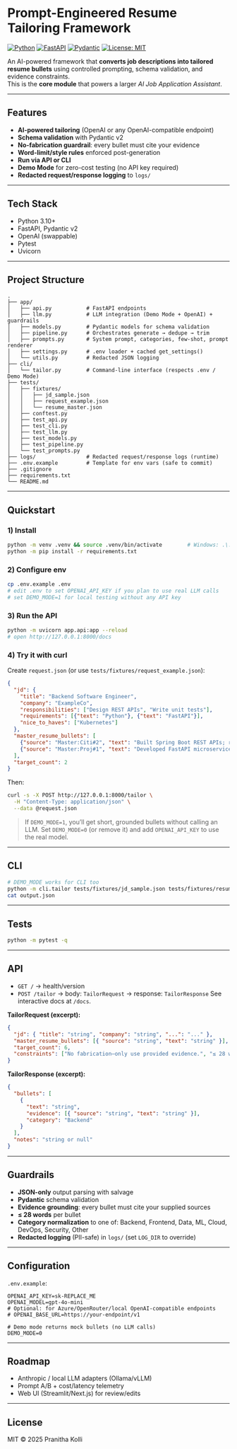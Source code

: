 # Prompt-Engineered Resume Tailoring Framework

[![Python](https://img.shields.io/badge/Python-3.10%2B-blue.svg)](https://www.python.org/)
[![FastAPI](https://img.shields.io/badge/FastAPI-0.116-green.svg)](https://fastapi.tiangolo.com/)
[![Pydantic](https://img.shields.io/badge/Pydantic-v2-orange.svg)](https://docs.pydantic.dev/)
[![License: MIT](https://img.shields.io/badge/License-MIT-yellow.svg)](LICENSE)

An AI-powered framework that **converts job descriptions into tailored resume bullets** using controlled prompting, schema validation, and evidence constraints.  
This is the **core module** that powers a larger *AI Job Application Assistant*.

---

## Features
- **AI-powered tailoring** (OpenAI or any OpenAI-compatible endpoint)
- **Schema validation** with Pydantic v2
- **No-fabrication guardrail**: every bullet must cite your evidence
- **Word-limit/style rules** enforced post-generation
- **Run via API or CLI**
- **Demo Mode** for zero-cost testing (no API key required)
- **Redacted request/response logging** to `logs/`

---

## Tech Stack
- Python 3.10+
- FastAPI, Pydantic v2
- OpenAI (swappable)
- Pytest
- Uvicorn

---

## Project Structure

```text
.
├── app/
│   ├── api.py           # FastAPI endpoints
│   ├── llm.py           # LLM integration (Demo Mode + OpenAI) + guardrails
│   ├── models.py        # Pydantic models for schema validation
│   ├── pipeline.py      # Orchestrates generate → dedupe → trim
│   ├── prompts.py       # System prompt, categories, few-shot, prompt renderer
│   ├── settings.py      # .env loader + cached get_settings()
│   └── utils.py         # Redacted JSON logging
├── cli/
│   └── tailor.py        # Command-line interface (respects .env / Demo Mode)
├── tests/
│   ├── fixtures/
│   │   ├── jd_sample.json
│   │   ├── request_example.json
│   │   └── resume_master.json
│   ├── conftest.py
│   ├── test_api.py
│   ├── test_cli.py
│   ├── test_llm.py
│   ├── test_models.py
│   ├── test_pipeline.py
│   └── test_prompts.py
├── logs/                # Redacted request/response logs (runtime)
├── .env.example         # Template for env vars (safe to commit)
├── .gitignore
├── requirements.txt
└── README.md
```
---

## Quickstart

### 1) Install
```bash
python -m venv .venv && source .venv/bin/activate        # Windows: .\.venv\Scripts\Activate.ps1
python -m pip install -r requirements.txt
````

### 2) Configure env

```bash
cp .env.example .env
# edit .env to set OPENAI_API_KEY if you plan to use real LLM calls
# set DEMO_MODE=1 for local testing without any API key
```

### 3) Run the API

```bash
python -m uvicorn app.api:app --reload
# open http://127.0.0.1:8000/docs
```

### 4) Try it with curl

Create `request.json` (or use `tests/fixtures/request_example.json`):

```json
{
  "jd": {
    "title": "Backend Software Engineer",
    "company": "ExampleCo",
    "responsibilities": ["Design REST APIs", "Write unit tests"],
    "requirements": [{"text": "Python"}, {"text": "FastAPI"}],
    "nice_to_haves": ["Kubernetes"]
  },
  "master_resume_bullets": [
    {"source": "Master:Citi#2", "text": "Built Spring Boot REST APIs; reduced reporting time 30%"},
    {"source": "Master:Proj#1", "text": "Developed FastAPI microservice with PostgreSQL and Docker"}
  ],
  "target_count": 2
}
```

Then:

```bash
curl -s -X POST http://127.0.0.1:8000/tailor \
  -H "Content-Type: application/json" \
  --data @request.json
```

> If `DEMO_MODE=1`, you’ll get short, grounded bullets without calling an LLM.
> Set `DEMO_MODE=0` (or remove it) and add `OPENAI_API_KEY` to use the real model.

---

## CLI

```bash
# DEMO_MODE works for CLI too
python -m cli.tailor tests/fixtures/jd_sample.json tests/fixtures/resume_master.json output.json
cat output.json
```

---

## Tests

```bash
python -m pytest -q
```

---

## API

* `GET /` → health/version
* `POST /tailor` → body: `TailorRequest` → response: `TailorResponse`
  See interactive docs at `/docs`.

**TailorRequest (excerpt):**

```json
{
  "jd": { "title": "string", "company": "string", "...": "..." },
  "master_resume_bullets": [{ "source": "string", "text": "string" }],
  "target_count": 6,
  "constraints": ["No fabrication—only use provided evidence.", "≤ 28 words per bullet.", "..."]
}
```

**TailorResponse (excerpt):**

```json
{
  "bullets": [
    {
      "text": "string",
      "evidence": [{ "source": "string", "text": "string" }],
      "category": "Backend"
    }
  ],
  "notes": "string or null"
}
```

---

## Guardrails

* **JSON-only** output parsing with salvage
* **Pydantic** schema validation
* **Evidence grounding**: every bullet must cite your supplied sources
* **≤ 28 words** per bullet
* **Category normalization** to one of: Backend, Frontend, Data, ML, Cloud, DevOps, Security, Other
* **Redacted logging** (PII-safe) in `logs/` (set `LOG_DIR` to override)

---

## Configuration

`.env.example`:

```env
OPENAI_API_KEY=sk-REPLACE_ME
OPENAI_MODEL=gpt-4o-mini
# Optional: for Azure/OpenRouter/local OpenAI-compatible endpoints
# OPENAI_BASE_URL=https://your-endpoint/v1

# Demo mode returns mock bullets (no LLM calls)
DEMO_MODE=0
```

---

## Roadmap

* Anthropic / local LLM adapters (Ollama/vLLM)
* Prompt A/B + cost/latency telemetry
* Web UI (Streamlit/Next.js) for review/edits

---

## License

MIT © 2025 Pranitha Kolli

```
```
